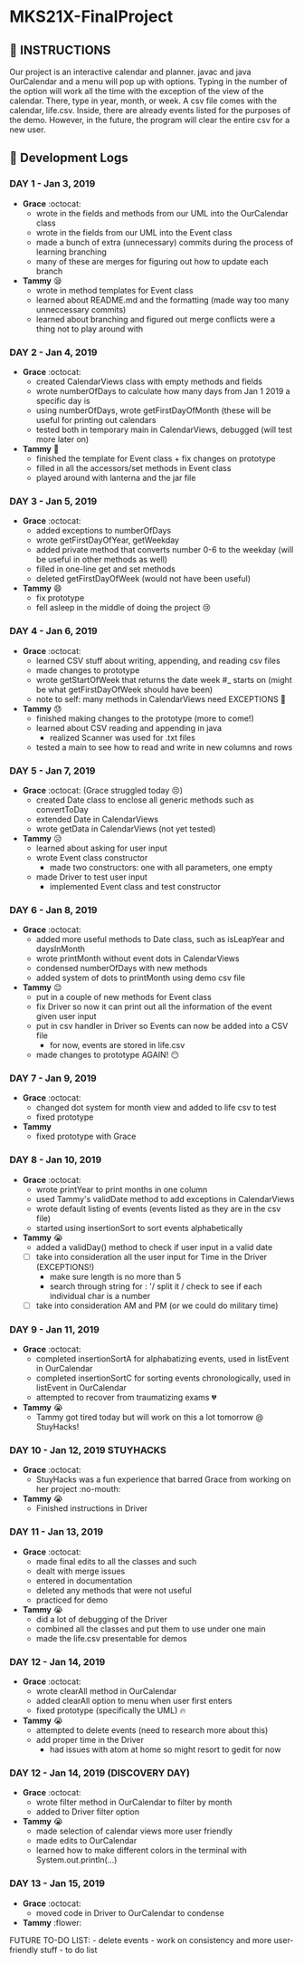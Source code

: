 # MKS21X-FinalProject

## :date: INSTRUCTIONS
Our project is an interactive calendar and planner. javac and java OurCalendar and a menu will pop up with options.
Typing in the number of the option will work all the time with the exception of the view of the calendar. There, type in year, month, or week.
A csv file comes with the calendar, life.csv. Inside, there are already events listed for the purposes of the demo.
However, in the future, the program will clear the entire csv for a new user.


## :memo: Development Logs  
### DAY 1 - Jan 3, 2019
- **Grace** :octocat:
	- wrote in the fields and methods from our UML into the OurCalendar class
	- wrote in the fields from our UML into the Event class
	- made a bunch of extra (unnecessary) commits during the process of learning branching
	- many of these are merges for figuring out how to update each branch
- **Tammy** :sleepy:
	- wrote in method templates for Event class
	- learned about README.md and the formatting (made way too many unneccessary commits)
	- learned about branching and figured out merge conflicts were a thing not to play around with
### DAY 2 - Jan 4, 2019
- **Grace** :octocat:
	- created CalendarViews class with empty methods and fields
	- wrote numberOfDays to calculate how many days from Jan 1 2019 a specific day is
	- using numberOfDays, wrote getFirstDayOfMonth (these will be useful for printing out calendars
	- tested both in temporary main in CalendarViews, debugged (will test more later on)
- **Tammy** :hatched_chick:
	- finished the template for Event class + fix changes on prototype
	- filled in all the accessors/set methods in Event class
	- played around with lanterna and the jar file
### DAY 3 - Jan 5, 2019
- **Grace** :octocat:
	- added exceptions to numberOfDays
	- wrote getFirstDayOfYear, getWeekday
	- added private method that converts number 0-6 to the weekday (will be useful in other methods as well)
	- filled in one-line get and set methods
	- deleted getFirstDayOfWeek (would not have been useful)
- **Tammy** :smile:
	- fix prototype
	- fell asleep in the middle of doing the project :cry:
### DAY 4 - Jan 6, 2019
- **Grace** :octocat:
	- learned CSV stuff about writing, appending, and reading csv files
	- made changes to prototype
	- wrote getStartOfWeek that returns the date week #_ starts on (might be what getFirstDayOfWeek should have been)
	- note to self: many methods in CalendarViews need EXCEPTIONS :rotating_light:
- **Tammy** :sweat:
	- finished making changes to the prototype (more to come!)
	- learned about CSV reading and appending in java
		- realized Scanner was used for .txt files
	- tested a main to see how to read and write in new columns and rows
### DAY 5 - Jan 7, 2019
- **Grace** :octocat: (Grace struggled today :persevere:)
	- created Date class to enclose all generic methods such as convertToDay
	- extended Date in CalendarViews
	- wrote getData in CalendarViews (not yet tested)
- **Tammy** :disappointed_relieved:
	- learned about asking for user input
	- wrote Event class constructor
		- made two constructors: one with all parameters, one empty
	- made Driver to test user input
		- implemented Event class and test constructor
### DAY 6 - Jan 8, 2019
- **Grace** :octocat:
	- added more useful methods to Date class, such as isLeapYear and daysInMonth
	- wrote printMonth without event dots in CalendarViews
	- condensed numberOfDays with new methods
	- added system of dots to printMonth using demo csv file
- **Tammy** :relieved:
	- put in a couple of new methods for Event class
	- fix Driver so now it can print out all the information of the event given user input
	- put in csv handler in Driver so Events can now be added into a CSV file
		- for now, events are stored in life.csv
	- made changes to prototype AGAIN! :no_mouth:

### DAY 7 - Jan 9, 2019
- **Grace** :octocat:
	- changed dot system for month view and added to life csv to test
	- fixed prototype
- **Tammy**
	- fixed prototype with Grace
### DAY 8 - Jan 10, 2019
- **Grace** :octocat:
	- wrote printYear to print months in one column
	- used Tammy's validDate method to add exceptions in CalendarViews
	- wrote default listing of events (events listed as they are in the csv file)
	- started using insertionSort to sort events alphabetically
- **Tammy** :sob:
	- added a validDay() method to check if user input in a valid date
	- [ ] take into consideration all the user input for Time in the Driver (EXCEPTIONS!)
		- make sure length is no more than 5
		- search through string for : '/ split it / check to see if each individual char is a number  
	- [ ] take into consideration AM and PM (or we could do military time)
### DAY 9 - Jan 11, 2019
- **Grace** :octocat:
	- completed insertionSortA for alphabatizing events, used in listEvent in OurCalendar
	- completed insertionSortC for sorting events chronologically, used in listEvent in OurCalendar
	- attempted to recover from traumatizing exams :broken_heart:
- **Tammy** :sob:
	- Tammy got tired today but will work on this a lot tomorrow @ StuyHacks!
### DAY 10 - Jan 12, 2019 STUYHACKS
- **Grace** :octocat:
	- StuyHacks was a fun experience that barred Grace from working on her project :no-mouth:
- **Tammy** :sob:
	- Finished instructions in Driver
### DAY 11 - Jan 13, 2019
- **Grace** :octocat:
	- made final edits to all the classes and such
	- dealt with merge issues
	- entered in documentation
	- deleted any methods that were not useful
	- practiced for demo
- **Tammy** :sob:
	- did a lot of debugging of the Driver
	- combined all the classes and put them to use under one main
	- made the life.csv presentable for demos
### DAY 12 - Jan 14, 2019
- **Grace** :octocat:
	- wrote clearAll method in OurCalendar
	- added clearAll option to menu when user first enters
	- fixed prototype (specifically the UML) :fire:
- **Tammy** :sob:
	- attempted to delete events (need to research more about this)
	- add proper time in the Driver
		- had issues with atom at home so might resort to gedit for now
### DAY 12 - Jan 14, 2019 (DISCOVERY DAY) 
- **Grace** :octocat:
	- wrote filter method in OurCalendar to filter by month
	- added to Driver filter option
- **Tammy** :sob:
	- made selection of calendar views more user friendly
	- made edits to OurCalendar
	- learned how to make different colors in the terminal with System.out.println(...)
### DAY 13 - Jan 15, 2019
- **Grace** :octocat:
	- moved code in Driver to OurCalendar to condense
- **Tammy** :flower:


FUTURE TO-DO LIST:
	- delete events
	- work on consistency and more user-friendly stuff
	- to do list
